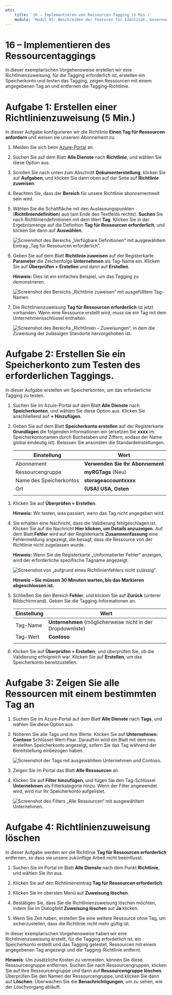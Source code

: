 ```yaml
---
wts:
    title: '16 – Implementieren von Ressourcen-Tagging (5 Min.)'
    module: 'Modul 05: Beschreiben der Features für Identität, Governance, Datenschutz und Compliance'
---
```

# 16 – Implementieren des Ressourcentaggings

In dieser exemplarischen Vorgehensweise erstellen wir eine Richtlinienzuweisung, für die Tagging erforderlich ist, erstellen ein Speicherkonto und testen das Tagging, zeigen Ressourcen mit einem angegebenen Tag an und entfernen die Tagging-Richtlinie.

# Aufgabe 1: Erstellen einer Richtlinienzuweisung (5 Min.)

In dieser Aufgabe konfigurieren wir die Richtlinie **Einen Tag für Ressourcen anfordern** und weisen sie unserem Abonnement zu. 

1. Melden Sie sich beim [Azure-Portal](https://portal.azure.com) an.

2. Suchen Sie auf dem Blatt **Alle Dienste** nach **Richtlinie**, und wählen Sie diese Option aus.

3. Scrollen Sie nach unten zum Abschnitt **Dokumenterstellung**, klicken Sie  auf **Aufgaben**, und klicken Sie dann oben auf der Seite auf **Richtlinie zuweisen**.

4. Beachten Sie, dass der **Bereich** für unsere Richtlinie abonnementweit sein wird. 

5. Wählen Sie die Schaltfläche mit den Auslassungspunkten (**Richtliniendefinition**) aus (am Ende des Textfelds rechts). **Suchen** Sie nach Richtliniendefinitionen mit dem Wert **Tag**. Klicken Sie in der Ergebnismenge auf die Definition  **Tag für Ressourcen erforderlich**, und klicken Sie dann auf **Auswählen**.

   ![Screenshot des Bereichs „Verfügbare Definitionen“ mit ausgewähltem Eintrag „Tag für Ressourcen erforderlich“.](../images/1701.png)

6. Geben Sie auf dem Blatt **Richtlinie zuweisen** auf der Registerkarte **Parameter** die Zeichenfolge **Unternehmen** als Tag-Name ein. Klicken Sie auf **Überprüfen + Erstellen** und dann auf **Erstellen**.

    **Hinweis:** Dies ist ein einfaches Beispiel, um das Tagging zu demonstrieren. 

    ![Screenshot des Bereichs „Richtlinie zuweisen“ mit ausgefülltem Tag-Namen.](../images/1702.png)

7. Die Richtlinienzuweisung **Tag für Ressourcen erforderlich** ist jetzt vorhanden. Wenn eine Ressource erstellt wird, muss sie ein Tag mit dem Unternehmensschlüssel enthalten.

   ![Screenshot des Bereichs „Richtlinien – Zuweisungen“, in dem die Zuweisung der zulässigen Standorte hervorgehoben ist.](../images/1703.png)

# Aufgabe 2: Erstellen Sie ein Speicherkonto zum Testen des erforderlichen Taggings.

In dieser Aufgabe erstellen wir Speicherkonten, um das erforderliche Tagging zu testen. 

1. Suchen Sie im Azure-Portal auf dem Blatt **Alle Dienste** nach **Speicherkonten**, und wählen Sie diese Option aus. Klicken Sie anschließend auf **+ Hinzufügen**.

2. Geben Sie auf dem Blatt **Speicherkonto erstellen** auf der Registerkarte **Grundlagen** die folgenden Informationen ein (ersetzen Sie **xxxx** im Speicherkontonamen durch Buchstaben und Ziffern, sodass der Name global eindeutig ist). Belassen Sie ansonsten die Standardeinstellungen.

    | Einstellung | Wert | 
    | --- | --- |
    | Abonnement | **Verwenden Sie Ihr Abonnement** |
    | Ressourcengruppe | **myRGTags** (Neu) |
    | Name des Speicherkontos | **storageaccountxxxx** |
    | Ort | **(USA) USA, Osten** |
    | | |

3. Klicken Sie auf **Überprüfen + Erstellen**. 

    **Hinweis:** Wir testen, was passiert, wenn das Tag nicht angegeben wird. 

4. Sie erhalten eine Nachricht, dass die Validierung fehlgeschlagen ist. Klicken Sie auf die Nachricht **Hier klicken, um Details anzuzeigen**. Auf dem Blatt **Fehler** wird auf der Registerkarte **Zusammenfassung** eine Fehlermeldung angezeigt, die besagt, dass die Ressource von der Richtlinie nicht zugelassen wurde.

    **Hinweis:** Wenn Sie die Registerkarte „Unformatierter Fehler“ anzeigen, wird der erforderliche spezifische Tagname angezeigt. 

    ![Screenshot von „aufgrund eines Richtlinienfehlers nicht zulässig“.](../images/1704.png)

    **Hinweis – Sie müssen 30 Minuten warten, bis das Markieren abgeschlossen ist.** 

5. Schließen Sie den Bereich **Fehler**, und klicken Sie auf **Zurück** (unterer Bildschirmrand). Geben Sie die Tagging-Informationen an. 

    | Einstellung | Wert | 
    | --- | --- |
    | Tag-Name | **Unternehmen** (möglicherweise nicht in der Dropdownliste) |
    | Tag-Wert | **Contoso** |
    | | |

6. Klicken Sie auf **Überprüfen + Erstellen**, und überprüfen Sie, ob die Validierung erfolgreich war. Klicken Sie auf **Erstellen**, um das Speicherkonto bereitzustellen. 

# Aufgabe 3: Zeigen Sie alle Ressourcen mit einem bestimmten Tag an

1. Suchen Sie im Azure-Portal auf dem Blatt **Alle Dienste** nach **Tags**, und wählen Sie diese Option aus.

2. Notieren Sie alle Tags und ihre Werte. Klicken Sie auf **Unternehmen: Contoso** Schlüssel-Wert-Paar. Daraufhin wird ein Blatt mit dem neu erstellten Speicherkonto angezeigt, sofern Sie das Tag während der Bereitstellung einbezogen haben. 

   ![Screenshot der Tags mit ausgewähltem Unternehmen und Contoso.](../images/1705.png)

3. Zeigen Sie im Portal das Blatt **Alle Ressourcen** an.

4. Klicken Sie auf **Filter hinzufügen**, und fügen Sie den Tag-Schlüssel **Unternehmen** als Filterkategorie hinzu. Wenn der Filter angewendet wird, wird nur Ihr Speicherkonto aufgelistet.

    ![Screenshot des Filters „Alle Ressourcen“ mit ausgewähltem Unternehmen.](../images/1706.png)

# Aufgabe 4: Richtlinienzuweisung löschen

In dieser Aufgabe werden wir die Richtlinie **Tag für Ressourcen erforderlich** entfernen, so dass sie unsere zukünftige Arbeit nicht beeinflusst. 

1. Suchen Sie im Portal im Blatt **Alle Dienste** nach dem Punkt **Richtlinie**, und wählen Sie ihn aus.

2. Klicken Sie auf den Richtlinieneintrag **Tag für Ressourcen erforderlich**.

3. Klicken Sie im obersten Menü auf **Zuweisung löschen**.

4. Bestätigen Sie, dass Sie die Richtlinienzuweisung löschen möchten, indem Sie im Dialogfeld **Zuweisung löschen** auf **Ja** klicken.

5. Wenn Sie Zeit haben, erstellen Sie eine weitere Ressource ohne Tag, um sicherzustellen, dass die Richtlinie nicht mehr gültig ist.

In dieser exemplarischen Vorgehensweise haben wir eine Richtlinienzuweisung erstellt, für die Tagging erforderlich ist, ein Speicherkonto erstellt und das Tagging getestet, Ressourcen mit einem angegebenen Tag angezeigt und die Tagging-Richtlinie entfernt.


**Hinweis**: Um zusätzliche Kosten zu vermeiden, können Sie diese Ressourcengruppe entfernen. Suchen Sie nach Ressourcengruppen, klicken Sie auf Ihre Ressourcengruppe und dann auf **Ressourcengruppe löschen**. Überprüfen Sie den Namen der Ressourcengruppe, und klicken Sie dann auf **Löschen**. Überwachen Sie die **Benachrichtigungen**, um zu sehen, wie der Löschvorgang abläuft.
